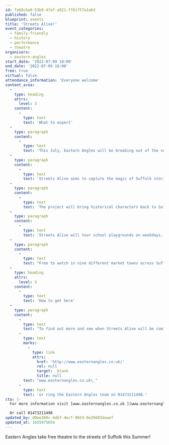 ```yaml
---
id: fa68cba0-53b9-47af-a921-ff61757a1a6d
published: false
blueprint: events
title: 'Streets Alive!'
event_categories:
  - family-friendly
  - history
  - performance
  - theatre
organisers:
  - eastern-angles
start_date: '2022-07-09 10:00'
end_date: '2022-07-09 16:00'
free: true
virtual: false
attendance_information: 'Everyone welcome'
content_area:
  -
    type: heading
    attrs:
      level: 3
    content:
      -
        type: text
        text: 'What to expect'
  -
    type: paragraph
    content:
      -
        type: text
        text: 'This July, Eastern Angles will be breaking out of the venue mould and performing on the streets of Suffolk with their new project, Streets Alive!'
  -
    type: paragraph
    content:
      -
        type: text
        text: 'Streets Alive aims to capture the magic of Suffolk stories and bring them to life on local high streets. Stilt walking, puppetry and music combine in outdoor performances that will parade through the streets of Suffolk market towns and school playgrounds.'
  -
    type: paragraph
    content:
      -
        type: text
        text: 'The project will bring historical characters back to Suffolk!'
  -
    type: paragraph
    content:
      -
        type: text
        text: 'Streets Alive will tour school playgrounds on weekdays, with exciting engagement activities for young people to take part in, and then travel to Suffolk market towns for performance parades along local high streets at the weekends.'
  -
    type: paragraph
    content:
      -
        type: text
        text: "Free to watch in nine different market towns across Suffolk from the 9th\_to 24th\_July, Streets Alive is sure to be a magical experience that will enchant the whole family for free this summer!"
  -
    type: heading
    attrs:
      level: 3
    content:
      -
        type: text
        text: 'How to get here'
  -
    type: paragraph
    content:
      -
        type: text
        text: "To find out more and see when Streets Alive will be coming to a town near you, head to\_"
      -
        type: text
        marks:
          -
            type: link
            attrs:
              href: 'http://www.easternangles.co.uk/'
              rel: null
              target: _blank
              title: null
        text: "www.easternangles.co.uk\_"
      -
        type: text
        text: 'or ring the Eastern Angles team on 01473211498.'
cta: |-
  For more information visit [www.easternangles.co.uk ](www.easternangles.co.uk)

  Or call 01473211498
updated_by: d0ee360c-4db7-4ecf-9024-8e35603daaef
updated_at: 1655975654
---
```

Eastern Angles take free theatre to the streets of Suffolk this Summer!